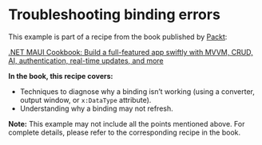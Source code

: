 # Troubleshooting binding errors
This example is part of a recipe from the book published by [Packt](https://www.packtpub.com/en-us?utm_source=github):

[.NET MAUI Cookbook: Build a full-featured app swiftly with MVVM, CRUD, AI, authentication, real-time updates, and more](https://www.amazon.com/NET-MAUI-Cookbook-full-featured-authentication-ebook/dp/B0DHV34WQ5)

**In the book, this recipe covers:**
* Techniques to diagnose why a binding isn’t working (using a converter, output window, or `x:DataType` attribute).
* Understanding why a binding may not refresh.

**Note:** This example may not include all the points mentioned above. For complete details, please refer to the corresponding recipe in the book.
